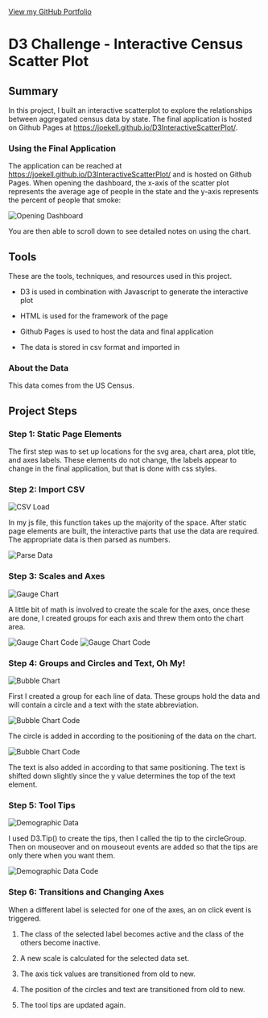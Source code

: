 [View my GitHub Portfolio](https://joekell.github.io/)

# D3 Challenge - Interactive Census Scatter Plot

## Summary

In this project, I built an interactive scatterplot to explore the relationships between aggregated census data by state. The final application is hosted on Github Pages at <https://joekell.github.io/D3InteractiveScatterPlot/>.

### Using the Final Application
The application can be reached at <https://joekell.github.io/D3InteractiveScatterPlot/> and is hosted on Github Pages. When opening the dashboard, the x-axis of the scatter plot represents the average age of people in the state and the y-axis represents the percent of people that smoke:

  ![Opening Dashboard](../FinalImages/SiteLoad.PNG)

You are then able to scroll down to see detailed notes on using the chart.

## Tools
These are the tools, techniques, and resources used in this project.

* D3 is used in combination with Javascript to generate the interactive plot

* HTML is used for the framework of the page

* Github Pages is used to host the data and final application

* The data is stored in csv format and imported in

### About the Data

This data comes from the US Census.

## Project Steps

### Step 1: Static Page Elements
The first step was to set up locations for the svg area, chart area, plot title, and axes labels. These elements do not change, the labels appear to change in the final application, but that is done with css styles.

### Step 2: Import CSV

  ![CSV Load](../FinalImages/CSV.PNG)

In my js file, this function takes up the majority of the space. After static page elements are built, the interactive parts that use the data are required. The appropriate data is then parsed as numbers.

  ![Parse Data](../FinalImages/parse.PNG)

### Step 3: Scales and Axes

  ![Gauge Chart](../FinalImages/Scale.PNG)

A little bit of math is involved to create the scale for the axes, once these are done, I created groups for each axis and threw them onto the chart area. 

  ![Gauge Chart Code](../FinalImages/Axes1.PNG)
  ![Gauge Chart Code](../FinalImages/Axes2.PNG)

### Step 4: Groups and Circles and Text, Oh My!

  ![Bubble Chart](../FinalImages/Group.PNG)

First I created a group for each line of data. These groups hold the data and will contain a circle and a text with the state abbreviation.

  ![Bubble Chart Code](../FinalImages/Circle.PNG)

The circle is added in according to the positioning of the data on the chart.

  ![Bubble Chart Code](../FinalImages/Text.PNG)

The text is also added in according to that same positioning. The text is shifted down slightly since the y value determines the top of the text element.

### Step 5: Tool Tips

  ![Demographic Data](../FinalImages/Tip.PNG)

I used D3.Tip() to create the tips, then I called the tip to the circleGroup. Then on mouseover and on mouseout events are added so that the tips are only there when you want them.

  ![Demographic Data Code](../FinalImages/TipCode.PNG)

### Step 6: Transitions and Changing Axes

When a different label is selected for one of the axes, an on click event is triggered. 

1. The class of the selected label becomes active and the class of the others become inactive.

2. A new scale is calculated for the selected data set.

3. The axis tick values are transitioned from old to new.

4. The position of the circles and text are transitioned from old to new.

5. The tool tips are updated again.
